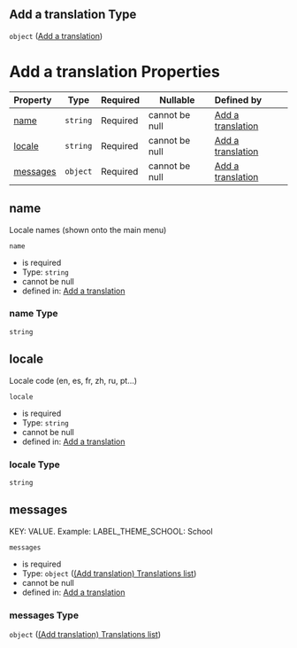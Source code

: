 ## Add a translation Type

`object` ([Add a translation](add-translation.md))

# Add a translation Properties

| Property              | Type     | Required | Nullable       | Defined by                                                                                                                                                            |
| :-------------------- | -------- | -------- | -------------- | :-------------------------------------------------------------------------------------------------------------------------------------------------------------------- |
| [name](#name)         | `string` | Required | cannot be null | [Add a translation](add-translation-properties-name.md "http&#x3A;//www.city-game-studio.com/add.translation.json#/properties/name")                                  |
| [locale](#locale)     | `string` | Required | cannot be null | [Add a translation](add-translation-properties-locale.md "http&#x3A;//www.city-game-studio.com/add.translation.json#/properties/locale")                              |
| [messages](#messages) | `object` | Required | cannot be null | [Add a translation](add-translation-properties-add-translation-translations-list.md "http&#x3A;//www.city-game-studio.com/add.translation.json#/properties/messages") |

## name

Locale names (shown onto the main menu)


`name`

-   is required
-   Type: `string`
-   cannot be null
-   defined in: [Add a translation](add-translation-properties-name.md "http&#x3A;//www.city-game-studio.com/add.translation.json#/properties/name")

### name Type

`string`

## locale

Locale code (en, es, fr, zh, ru, pt...)


`locale`

-   is required
-   Type: `string`
-   cannot be null
-   defined in: [Add a translation](add-translation-properties-locale.md "http&#x3A;//www.city-game-studio.com/add.translation.json#/properties/locale")

### locale Type

`string`

## messages

KEY: VALUE. Example: LABEL_THEME_SCHOOL: School


`messages`

-   is required
-   Type: `object` ([(Add translation) Translations list](add-translation-properties-add-translation-translations-list.md))
-   cannot be null
-   defined in: [Add a translation](add-translation-properties-add-translation-translations-list.md "http&#x3A;//www.city-game-studio.com/add.translation.json#/properties/messages")

### messages Type

`object` ([(Add translation) Translations list](add-translation-properties-add-translation-translations-list.md))
